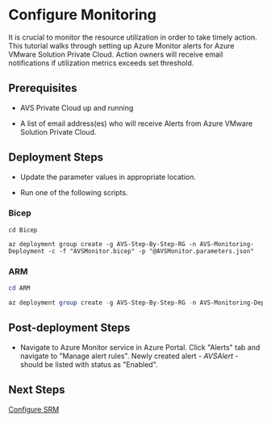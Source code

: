 # Configure Monitoring

It is crucial to monitor the resource utilization in order to take timely action. This tutorial walks through setting up Azure Monitor alerts for Azure VMware Solution Private Cloud. Action owners will receive email notifications if utilization metrics exceeds set threshold.

## Prerequisites

* AVS Private Cloud up and running

* A list of email address(es) who will receive Alerts from Azure VMware Solution Private Cloud.

## Deployment Steps

* Update the parameter values in appropriate location.

* Run one of the following scripts.

### Bicep

```azurecli-interactive
cd Bicep

az deployment group create -g AVS-Step-By-Step-RG -n AVS-Monitoring-Deployment -c -f "AVSMonitor.bicep" -p "@AVSMonitor.parameters.json"
```

### ARM

```powershell
cd ARM

az deployment group create -g AVS-Step-By-Step-RG -n AVS-Monitoring-Deployment -c -f "AVSMonitor.deploy.json" -p "@AVSMonitor.parameters.json"
```

## Post-deployment Steps

* Navigate to Azure Monitor service in Azure Portal. Click "Alerts" tab and navigate to "Manage alert rules". Newly created alert - *AVSAlert* - should be listed with status as "Enabled".

## Next Steps

[Configure SRM](../../Addins/SRM/readme.md)
